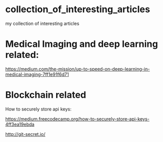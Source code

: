 # collection_of_interesting_articles
my collection of interesting articles

# Medical Imaging and deep learning related:

https://medium.com/the-mission/up-to-speed-on-deep-learning-in-medical-imaging-7ff1e91f6d71

# Blockchain related

How to securely store api keys:

https://medium.freecodecamp.org/how-to-securely-store-api-keys-4ff3ea19ebda

http://git-secret.io/
